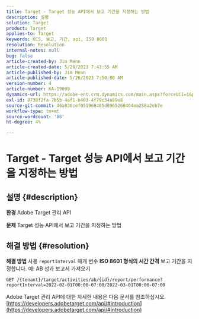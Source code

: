 ```yaml
---
title: Target - Target 성능 API에서 보고 기간을 지정하는 방법
description: 설명
solution: Target
product: Target
applies-to: Target
keywords: KCS, 보고, 기간, api, ISO 8601
resolution: Resolution
internal-notes: null
bug: false
article-created-by: Jim Menn
article-created-date: 5/26/2023 7:43:55 AM
article-published-by: Jim Menn
article-published-date: 5/26/2023 7:50:00 AM
version-number: 4
article-number: KA-19009
dynamics-url: https://adobe-ent.crm.dynamics.com/main.aspx?forceUCI=1&pagetype=entityrecord&etn=knowledgearticle&id=1fa2f70f-99fb-ed11-8849-6045bd006e5a
exl-id: 8738f2fa-7b5b-4ef1-b403-4f79c34a89e8
source-git-commit: 46a836cef051968405d8965268404ea258a2eb7e
workflow-type: tm+mt
source-wordcount: '86'
ht-degree: 4%

---
```


# Target - Target 성능 API에서 보고 기간을 지정하는 방법

## 설명 {#description}


<b>환경</b>
Adobe Target 관리 API

<b>문제</b>
Target 성능 API에서 보고 기간을 지정하는 방법


## 해결 방법 {#resolution}


<b>해결 방법</b>
사용 `reportInterval` 매개 변수 <b>ISO 8601 형식의 시간 간격</b> 보고 기간을 지정합니다.
예: AB 성과 보고서 가져오기

`GET /{tenant}/target/activities/ab/{id}/report/performance?reportInterval=2022-02-01T00:00-07:00/2022-03-01T00:00-07:00`

Adobe Target 관리 API에 대한 자세한 내용은 다음 문서를 참조하십시오.
[https://developers.adobetarget.com/api/#introduction](https://developers.adobetarget.com/api/#introduction)
